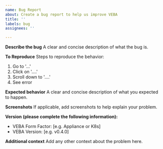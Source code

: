 ```yaml
---
name: Bug Report
about: Create a bug report to help us improve VEBA
title: ''
labels: bug
assignees: ''

---
```


**Describe the bug**
A clear and concise description of what the bug is.

**To Reproduce**
Steps to reproduce the behavior:
1. Go to '...'
2. Click on '....'
3. Scroll down to '....'
4. See error

**Expected behavior**
A clear and concise description of what you expected to happen.

**Screenshots**
If applicable, add screenshots to help explain your problem.

**Version (please complete the following information):**
 - VEBA Form Factor: [e.g. Appliance or K8s]
 - VEBA Version: [e.g. v0.4.0]

**Additional context**
Add any other context about the problem here.

